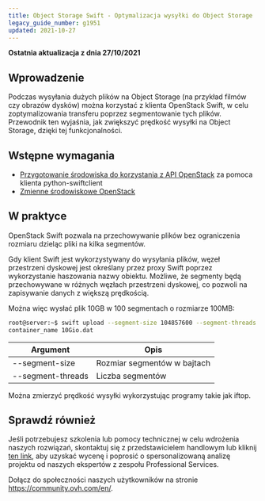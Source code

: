 ```yaml
---
title: Object Storage Swift - Optymalizacja wysyłki do Object Storage
legacy_guide_number: g1951
updated: 2021-10-27
---
```


**Ostatnia aktualizacja z dnia 27/10/2021**
  
## Wprowadzenie

Podczas wysyłania dużych plików na Object Storage (na przykład filmów czy obrazów dysków) można korzystać z klienta OpenStack Swift, w celu zoptymalizowania transferu poprzez segmentowanie tych plików.
Przewodnik ten wyjaśnia, jak zwiększyć prędkość wysyłki na Object Storage, dzięki tej funkcjonalności.

## Wstępne wymagania

- [Przygotowanie środowiska do korzystania z API OpenStack](/pages/platform/public-cloud/prepare_the_environment_for_using_the_openstack_api) za pomoca klienta python-swiftclient
- [Zmienne środowiskowe OpenStack](/pages/platform/public-cloud/loading_openstack_environment_variables)

## W praktyce

OpenStack Swift pozwala na przechowywanie plików bez ograniczenia rozmiaru dzieląc pliki na kilka segmentów.

Gdy klient Swift jest wykorzystywany do wysyłania plików, węzeł przestrzeni dyskowej jest określany przez proxy Swift poprzez wykorzystanie haszowania nazwy obiektu.
Możliwe, że segmenty będą przechowywane w różnych węzłach przestrzeni dyskowej, co pozwoli na zapisywanie danych z większą prędkością.

Można więc wysłać plik 10GB w 100 segmentach o rozmiarze 100MB:


```bash
root@server:~$ swift upload --segment-size 104857600 --segment-threads 100
container_name 10Gio.dat
```

|Argument|Opis|
|---|---|
|--segment-size|Rozmiar segmentów w bajtach|
|--segment-threads|Liczba segmentów|


Można zmierzyć prędkość wysyłki wykorzystując programy takie jak iftop.

## Sprawdź również
 
Jeśli potrzebujesz szkolenia lub pomocy technicznej w celu wdrożenia naszych rozwiązań, skontaktuj się z przedstawicielem handlowym lub kliknij [ten link](https://www.ovhcloud.com/pl/professional-services/), aby uzyskać wycenę i poprosić o spersonalizowaną analizę projektu od naszych ekspertów z zespołu Professional Services.

Dołącz do społeczności naszych użytkowników na stronie <https://community.ovh.com/en/>.
